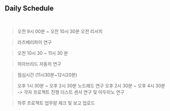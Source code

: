 ## Daily Schedule
<br>

> 오전 9시 00분 ~ 오전 10시 30분 오전 리서치 

> 라즈베리파이 연구 

> 오전 10시 30 ~ 11시 30 분 
 
>  허아브리드 자동차 연구 

> 점심시간  (11시30분~12시20분) 
> 
> 오후 1시 30분 ~ 오후 2시 30분
> 노드레드 연구 
> 오후 2시 30분 ~ 오후 4시 30분 -> 각자 프로젝트 진행 
> 더스트 센서 연구 및 아두이노 연구 

> 하루 프로젝트 업무량 체크 및 보고 업로드 

<br>
